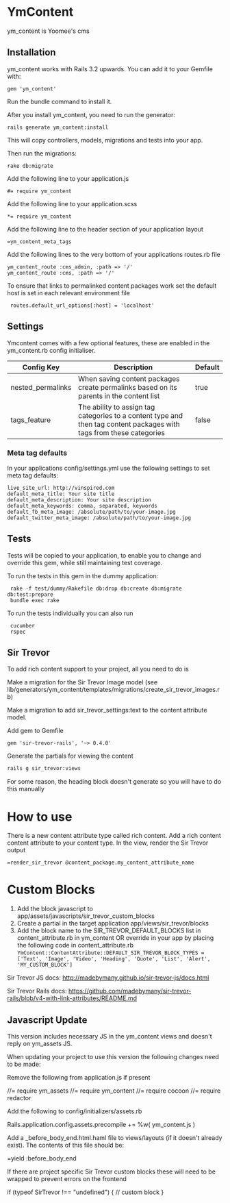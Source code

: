 # YmContent

ym_content is Yoomee's cms

## Installation
ym_content works with Rails 3.2 upwards. You can add it to your Gemfile with:

```
gem 'ym_content'
```

Run the bundle command to install it.

After you install ym_content, you need to run the generator:
```
rails generate ym_content:install
```
This will copy controllers, models, migrations and tests into your app.

Then run the migrations:
```
rake db:migrate
```

Add the following line to your application.js
```
#= require ym_content
```

Add the following line to your application.scss
```
*= require ym_content
```

Add the following line to the header section of your application layout
```
=ym_content_meta_tags
```

Add the following lines to the very bottom of your applications routes.rb file
```
ym_content_route :cms_admin, :path => '/'
ym_content_route :cms, :path => '/'
```

To ensure that links to permalinked content packages work set the default host is set in each relevant environment file
```
 routes.default_url_options[:host] = 'localhost'
```
## Settings

Ymcontent comes with a few optional features, these are enabled in the ym_content.rb config initialiser.


| Config Key        | Description                                                                                                           | Default |
|-------------------|-----------------------------------------------------------------------------------------------------------------------|---------|
| nested_permalinks | When saving content packages create permalinks based on its parents in the content list                               | true    |
| tags_feature      | The ability to assign tag categories to a content type and then tag content packages with tags from these categories  | false   |


### Meta tag defaults

In your applications config/settings.yml use the following settings
to set meta tag defaults:

```
live_site_url: http://vinspired.com
default_meta_title: Your site title
default_meta_description: Your site description
default_meta_keywords: comma, separated, keywords
default_fb_meta_image: /absolute/path/to/your-image.jpg
default_twitter_meta_image: /absolute/path/to/your-image.jpg
```

## Tests

Tests will be copied to your application, to enable you to change and override this gem, while still maintaining test coverage.

To run the tests in this gem in the dummy application:
```
 rake -f test/dummy/Rakefile db:drop db:create db:migrate db:test:prepare
 bundle exec rake
```
To run the tests individually you can also run
```
 cucumber
 rspec
```

## Sir Trevor

To add rich content support to your project, all you need to do is

Make a migration for the Sir Trevor Image model (see lib/generators/ym_content/templates/migrations/create_sir_trevor_images.rb)

Make a migration to add sir_trevor_settings:text to the content attribute model.

Add gem to Gemfile
```
gem 'sir-trevor-rails', '~> 0.4.0'
```
Generate the partials for viewing the content

```bash
rails g sir_trevor:views
```

For some reason, the heading block doesn't generate so you will have to do this manually

# How to use

There is a new content attribute type called rich content. Add a rich content content attribute to your content type. In the view, render the Sir Trevor output

```
=render_sir_trevor @content_package.my_content_attribute_name
```

# Custom Blocks

1. Add the block javascript to app/assets/javascripts/sir_trevor_custom_blocks
2. Create a partial in the target application app/views/sir_trevor/blocks
3. Add the block name to the SIR_TREVOR_DEFAULT_BLOCKS list in content_attribute.rb in ym_content OR override in your app by placing the following code in content_attribute.rb
``` YmContent::ContentAttribute::DEFAULT_SIR_TREVOR_BLOCK_TYPES = ['Text', 'Image', 'Video', 'Heading', 'Quote', 'List', 'Alert', 'MY_CUSTOM_BLOCK'] ```

Sir Trevor JS docs: http://madebymany.github.io/sir-trevor-js/docs.html

Sir Trevor Rails docs: https://github.com/madebymany/sir-trevor-rails/blob/v4-with-link-attributes/README.md

## Javascript Update

This version includes necessary JS in the ym_content views and doesn't reply on ym_assets JS.

When updating your project to use this version the following changes need to be made:

Remove the following from application.js if present

  //= require ym_assets
  //= require ym_content
  //= require cocoon
  //= require redactor

Add the following to config/initializers/assets.rb

  Rails.application.config.assets.precompile += %w( ym_content.js )

Add a _before_body_end.html.haml file to views/layouts (if it doesn't already exist). The contents of this file should be:

  =yield :before_body_end


If there are project specific Sir Trevor custom blocks these will need to be wrapped to prevent errors on the frontend

  if (typeof SirTrevor !== "undefined") {
  // custom block
  }

